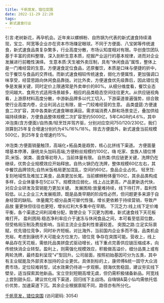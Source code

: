```yaml
---
title: 千帆竞发，错位突围
date: 2022-11-29 22:20
tags:
- 新式速食行业
---
```

引言:老树新花，再孕机会。近年来以螺蛳粉、自热锅为代表的新式速食持续涌现，宝立、阿宽等企业亦在资本市场赚足眼球。不同于方便面、八宝粥等传统速食，新式速食品类复杂繁多，行业高度分散，市场认知度相对有限。华创食饮团队基于丰富的资料整理，深入剖析生意本质，挖掘产业运行的基本规律，进而对企业发展进行前瞻性演绎。
生意本质:天生被外卖压制，具有“休闲食品”属性，整体上是一门难经营的生意。方便速食定位食品，还原餐饮，本质是口味与便捷的折中，位于餐饮与食品的交界线。而新式速食相较传统速食，弱化方便属性，更加强调口味享受，经营思路向休闲食品靠拢。对比外卖，方便速食优先级靠后，因此错位竞争是发展关键，同时定价上限通常是外卖单价的80%。从细分维度看，餐饮业态空间越大、食用方式适用场景越多，相应的品类稳态空间往往更大。从供应链视角看，上游原材料高度分散，中游新品牌多以代工切入，下游渠道普遍强势，综合致使行业高度内卷，企业利润占比有限，是一门较难经营的生意。
品类盛筵:方便速食二次扩容，其中各类新式速食琳琅满目。需求端消费人群和场景变迁，叠加供给端持续焕新，方便食品整体规模二次扩容至约5000亿，5年CAGR约4.6%，其中冲泡类(含方便面)/自热类/轻烹饪并驾齐驱，分别对应空间750/120/230亿，我们测算到25年复合增速分别约为4%/16%/18%。除去方便面外，新式速食当前规模500亿，到25年复合增速约15%。
<!-- more -->
冲泡类:方便面销量触顶，高端化+拓品类是趋势，核心比拼线下渠道。
方便面量增基本停滞，康统龙头加码高端;方便粉丝规模约100亿，嗨
吃家、食族人错位博弈;米饭、粥类、面食等初导入，当前体量有限。
自热类:供应链更关键，洗牌仍在继续，优势企业规模效应开始释放。自热火锅仍在洗牌，整体规模60亿左右，其中餐饮品牌领先;自热米饭格局更加混乱，空间约60亿，食品企业占优。
轻烹饪:复刻地域性及难加工美食，品类更加长尾。当前螺蛳粉体量150亿，其余品类构成多样，企业体量多在5亿以下。规模效应弱化，线上占比更高，产品更新迭代快，对应企业研发及营销能力更加关键。
发展困局:放量难持续，线下待打开，盈利性较低。以上企业三大发展瓶颈，既是品类早期的阶段性必然，但问题更多来源于自身经营的缺陷。
体量魔咒:细分品类可替代性强，增长更依赖于持续营销，导致产品放
量更快但往往也更短，增长红利大多集中在早期。
下沉乏力:线上线下定价难平衡，各个渠道之间利润难分配，致使企业
下沉更为困难，新式速食线下天花板难打开。
盈利困局:稳态净利率应介于速冻与休闲食品之间，本可看至低双位数，
但受格局压制及费投影响，当前主流企业盈利性普遍较差。
突围之路:立足实际禀赋，优先错位竞争，同时补齐短板。对比海外，当前国内企业多而不强，品类机会充裕，考虑到康统不大可能全方位发力，错位竞
争存在突围可能。营收上，线上单品存在天花板，需依托品类拼盘式驱动增长，线下重点完善供应链压缩成本，向传统快消企业转型。盈利上，则需强化规模效应，积极做高溢价，细分品类上或有两轮洗牌，最终盈利呈现“√”型回升。公司层面，按照初始基因可分为五类，其中有主业赋能及外部资本加持的企业更优。具体到标的上，康师傅&统一固守大众消费市场，定位较难转型，试水效果仍待进一步观察。颐海优势稳固，建议夯实线下壁垒，适当探索其他新品。宝立空刻短期高增无虞，但仍需积极储备新品。阿宽线上尝到甜头后，建议优化线下渠道，回归线下主战场。自嗨锅&莫小仙均需依托低价优势，加速渠道下沉。其余企业根据禀赋不同，路径亦有所分化。

[千帆竞发，错位突围](https://url12.ctfile.com/f/3948612-735796517-d485d3?p=3054)
(访问密码: 3054)

